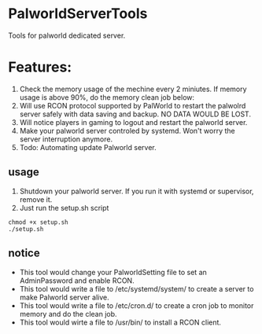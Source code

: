 # PalworldServerTools
Tools for palworld dedicated server.

# Features:
1. Check the memory usage of the mechine every 2 miniutes. If memory usage is above 90%, do the memory clean job below:
2. Will use RCON protocol supported by PalWorld to restart the palwolrd server safely with data saving and backup. NO DATA WOULD BE LOST.
3. Will notice players in gaming to logout and restart the palworld server.
4. Make your palworld server controled by systemd. Won't worry the server interruption anymore.
5. Todo: Automating update Palworld server.

## usage
1. Shutdown your palworld server. If you run it with systemd or supervisor, remove it.
2. Just run the setup.sh script
```shell
chmod +x setup.sh
./setup.sh
```

## notice
* This tool would change your PalworldSetting file to set an AdminPassword and enable RCON.
* This tool would write a file to /etc/systemd/system/ to create a server to make Palworld server alive.
* This tool would write a file to /etc/cron.d/ to create a cron job to monitor memory and do the clean job.
* This tool would wirte a file to /usr/bin/ to install a RCON client.
